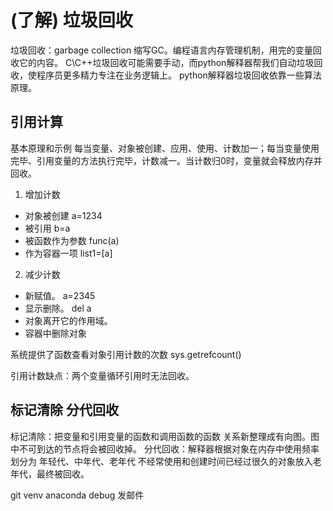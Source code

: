(了解) 垃圾回收
===
垃圾回收：garbage collection 缩写GC。编程语言内存管理机制，用完的变量回收它的内容。
C\C++垃圾回收可能需要手动，而python解释器帮我们自动垃圾回收，使程序员更多精力专注在业务逻辑上。
python解释器垃圾回收依靠一些算法原理。

## 引用计算
基本原理和示例
每当变量、对象被创建、应用、使用、计数加一；每当变量使用完毕、引用变量的方法执行完毕，计数减一。当计数归0时，变量就会释放内存并回收。

1. 增加计数
- 对象被创建 a=1234
- 被引用 b=a
- 被函数作为参数 func(a)
- 作为容器一项 list1=[a]
2. 减少计数
- 新赋值。 a=2345
- 显示删除。 del a
- 对象离开它的作用域。
- 容器中删除对象


系统提供了函数查看对象引用计数的次数
sys.getrefcount()

引用计数缺点：两个变量循环引用时无法回收。

## 标记清除  分代回收
标记清除：把变量和引用变量的函数和调用函数的函数 关系新整理成有向图。图中不可到达的节点将会被回收掉。
分代回收：解释器根据对象在内存中使用频率划分为 年轻代、中年代、老年代  不经常使用和创建时间已经过很久的对象放入老年代，最终被回收。


git
venv  anaconda
debug
发邮件

